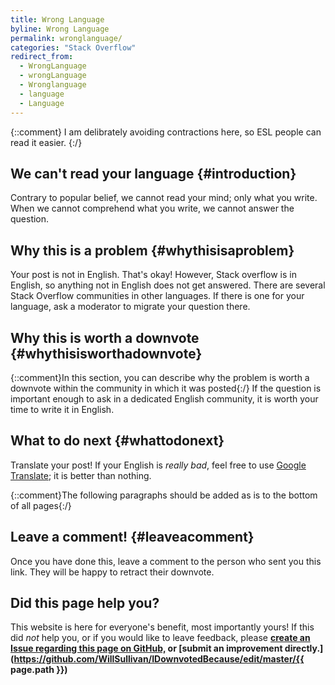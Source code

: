 ```yaml
---
title: Wrong Language
byline: Wrong Language
permalink: wronglanguage/
categories: "Stack Overflow"
redirect_from:
  - WrongLanguage
  - wrongLanguage
  - Wronglanguage
  - language
  - Language
---
```

{::comment} I am delibrately avoiding contractions here, so ESL people can read it easier. {:/}

## We can't read your language {#introduction}
Contrary to popular belief, we cannot read your mind; only what you write. When we cannot comprehend what you write, we cannot answer the question.

## Why this is a problem {#whythisisaproblem}
Your post is not in English. That's okay! However, Stack overflow is in English, so anything not in English does not get answered.
There are several Stack Overflow communities in other languages. If there is one for your language, ask a moderator to migrate your question there.

## Why this is worth a downvote {#whythisisworthadownvote}
{::comment}In this section, you can describe why the problem is worth a downvote within the community in which it was posted{:/}
If the question is important enough to ask in a dedicated English community, it is worth your time to write it in English.

## What to do next {#whattodonext}
Translate your post! If your English is *really bad*, feel free to use [Google Translate](https://translate.google.com); it is better than nothing.

{::comment}The following paragraphs should be added as is to the bottom of all pages{:/}
## Leave a comment! {#leaveacomment}
Once you have done this, leave a comment to the person who sent you this link. They will be happy to retract their downvote.

## Did this page help you?
This website is here for everyone's benefit, most importantly yours! If this did <i>not</i> help you, or if you would
like to leave feedback, please **[create an Issue regarding this page on GitHub,](https://github.com/WillSullivan/IDownvotedBecause/issues/new) or [submit an improvement directly.](https://github.com/WillSullivan/IDownvotedBecause/edit/master/{{ page.path }})**
